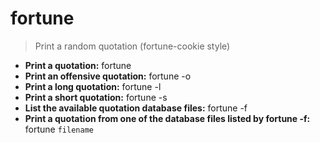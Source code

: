 # fortune
> Print a random quotation (fortune-cookie style)
- **Print a quotation:**
fortune
- **Print an offensive quotation:**
fortune -o
- **Print a long quotation:**
fortune -l
- **Print a short quotation:**
fortune -s
- **List the available quotation database files:**
fortune -f
- **Print a quotation from one of the database files listed by fortune -f:**
fortune `filename`
